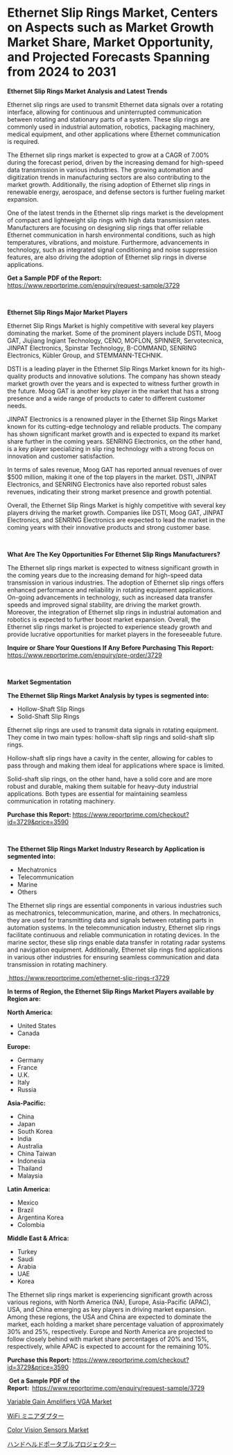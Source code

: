 <p><h1>Ethernet Slip Rings Market, Centers on Aspects such as Market Growth Market Share, Market Opportunity, and Projected Forecasts Spanning from 2024 to 2031</h1></p><p><strong>Ethernet Slip Rings Market Analysis and Latest Trends</strong></p>
<p><p>Ethernet slip rings are used to transmit Ethernet data signals over a rotating interface, allowing for continuous and uninterrupted communication between rotating and stationary parts of a system. These slip rings are commonly used in industrial automation, robotics, packaging machinery, medical equipment, and other applications where Ethernet communication is required.</p><p>The Ethernet slip rings market is expected to grow at a CAGR of 7.00% during the forecast period, driven by the increasing demand for high-speed data transmission in various industries. The growing automation and digitization trends in manufacturing sectors are also contributing to the market growth. Additionally, the rising adoption of Ethernet slip rings in renewable energy, aerospace, and defense sectors is further fueling market expansion.</p><p>One of the latest trends in the Ethernet slip rings market is the development of compact and lightweight slip rings with high data transmission rates. Manufacturers are focusing on designing slip rings that offer reliable Ethernet communication in harsh environmental conditions, such as high temperatures, vibrations, and moisture. Furthermore, advancements in technology, such as integrated signal conditioning and noise suppression features, are also driving the adoption of Ethernet slip rings in diverse applications.</p></p>
<p><strong>Get a Sample PDF of the Report:&nbsp;</strong> <a href="https://www.reportprime.com/enquiry/request-sample/3729">https://www.reportprime.com/enquiry/request-sample/3729</a></p>
<p>&nbsp;</p>
<p><strong>Ethernet Slip Rings Major Market Players</strong></p>
<p><p>Ethernet Slip Rings Market is highly competitive with several key players dominating the market. Some of the prominent players include DSTI, Moog GAT, Jiujiang Ingiant Technology, CENO, MOFLON, SPINNER, Servotecnica, JINPAT Electronics, Spinstar Technology, B-COMMAND, SENRING Electronics, Kübler Group, and STEMMANN-TECHNIK.</p><p>DSTI is a leading player in the Ethernet Slip Rings Market known for its high-quality products and innovative solutions. The company has shown steady market growth over the years and is expected to witness further growth in the future. Moog GAT is another key player in the market that has a strong presence and a wide range of products to cater to different customer needs.</p><p>JINPAT Electronics is a renowned player in the Ethernet Slip Rings Market known for its cutting-edge technology and reliable products. The company has shown significant market growth and is expected to expand its market share further in the coming years. SENRING Electronics, on the other hand, is a key player specializing in slip ring technology with a strong focus on innovation and customer satisfaction.</p><p>In terms of sales revenue, Moog GAT has reported annual revenues of over $500 million, making it one of the top players in the market. DSTI, JINPAT Electronics, and SENRING Electronics have also reported robust sales revenues, indicating their strong market presence and growth potential.</p><p>Overall, the Ethernet Slip Rings Market is highly competitive with several key players driving the market growth. Companies like DSTI, Moog GAT, JINPAT Electronics, and SENRING Electronics are expected to lead the market in the coming years with their innovative products and strong customer base.</p></p>
<p>&nbsp;</p>
<p><strong>What Are The Key Opportunities For Ethernet Slip Rings Manufacturers?</strong></p>
<p><p>The Ethernet slip rings market is expected to witness significant growth in the coming years due to the increasing demand for high-speed data transmission in various industries. The adoption of Ethernet slip rings offers enhanced performance and reliability in rotating equipment applications. On-going advancements in technology, such as increased data transfer speeds and improved signal stability, are driving the market growth. Moreover, the integration of Ethernet slip rings in industrial automation and robotics is expected to further boost market expansion. Overall, the Ethernet slip rings market is projected to experience steady growth and provide lucrative opportunities for market players in the foreseeable future.</p></p>
<p><strong>Inquire or Share Your Questions If Any Before Purchasing This Report:</strong> <a href="https://www.reportprime.com/enquiry/pre-order/3729">https://www.reportprime.com/enquiry/pre-order/3729</a></p>
<p>&nbsp;</p>
<p><strong>Market Segmentation</strong></p>
<p><strong>The Ethernet Slip Rings Market Analysis by types is segmented into:</strong></p>
<p><ul><li>Hollow-Shaft Slip Rings</li><li>Solid-Shaft Slip Rings</li></ul></p>
<p><p>Ethernet slip rings are used to transmit data signals in rotating equipment. They come in two main types: hollow-shaft slip rings and solid-shaft slip rings. </p><p>Hollow-shaft slip rings have a cavity in the center, allowing for cables to pass through and making them ideal for applications where space is limited. </p><p>Solid-shaft slip rings, on the other hand, have a solid core and are more robust and durable, making them suitable for heavy-duty industrial applications. Both types are essential for maintaining seamless communication in rotating machinery.</p></p>
<p><strong>Purchase this Report:&nbsp;</strong><a href="https://www.reportprime.com/checkout?id=3729&price=3590">https://www.reportprime.com/checkout?id=3729&price=3590</a></p>
<p>&nbsp;</p>
<p><strong>The Ethernet Slip Rings Market Industry Research by Application is segmented into:</strong></p>
<p><ul><li>Mechatronics</li><li>Telecommunication</li><li>Marine</li><li>Others</li></ul></p>
<p><p>The Ethernet slip rings are essential components in various industries such as mechatronics, telecommunication, marine, and others. In mechatronics, they are used for transmitting data and signals between rotating parts in automation systems. In the telecommunication industry, Ethernet slip rings facilitate continuous and reliable communication in rotating devices. In the marine sector, these slip rings enable data transfer in rotating radar systems and navigation equipment. Additionally, Ethernet slip rings find applications in various other industries for ensuring seamless communication and data transmission in rotating machinery.</p></p>
<p><a href="https://www.reportprime.com/ethernet-slip-rings-r3729">&nbsp;https://www.reportprime.com/ethernet-slip-rings-r3729</a></p>
<p><strong>In terms of Region, the Ethernet Slip Rings Market Players available by Region are:</strong></p>
<p>
    <p> <strong> North America: </strong>
        <ul>
            <li>United States</li>
            <li>Canada</li>
        </ul>
        </p> 
    <p> <strong> Europe: </strong>
        <ul>
            <li>Germany</li>
            <li>France</li>
            <li>U.K.</li>
            <li>Italy</li>
            <li>Russia</li>
        </ul>
        </p> 
    <p> <strong> Asia-Pacific: </strong>
        <ul>
            <li>China</li>
            <li>Japan</li>
            <li>South Korea</li>
            <li>India</li>
            <li>Australia</li>
            <li>China Taiwan</li>
            <li>Indonesia</li>
            <li>Thailand</li>
            <li>Malaysia</li>
        </ul>
        </p> 
    <p> <strong> Latin America: </strong>
        <ul>
            <li>Mexico</li>
            <li>Brazil</li>
            <li>Argentina Korea</li>
            <li>Colombia</li>
        </ul>
        </p> 
    <p> <strong> Middle East & Africa: </strong>
        <ul>
            <li>Turkey</li>
            <li>Saudi</li>
            <li>Arabia</li>
            <li>UAE</li>
            <li>Korea</li>
        </ul>
    </p>
    </p>
<p><p>The Ethernet slip rings market is experiencing significant growth across various regions, with North America (NA), Europe, Asia-Pacific (APAC), USA, and China emerging as key players in driving market expansion. Among these regions, the USA and China are expected to dominate the market, each holding a market share percentage valuation of approximately 30% and 25%, respectively. Europe and North America are projected to follow closely behind with market share percentages of 20% and 15%, respectively, while APAC is expected to account for the remaining 10%.</p></p>
<p><strong>Purchase this Report: </strong><a href="https://www.reportprime.com/checkout?id=3729&price=3590">https://www.reportprime.com/checkout?id=3729&price=3590</a></p>
<p>&nbsp;<strong>Get a Sample PDF of the Report:&nbsp;&nbsp;</strong><a href="https://www.reportprime.com/enquiry/request-sample/3729">https://www.reportprime.com/enquiry/request-sample/3729</a></p>
<p><strong></strong></p>
<p><p><a href="https://github.com/HenrietteMills1/Market-Research-Report-List-1/blob/main/variable-gain-amplifiers-vga-market.md">Variable Gain Amplifiers VGA Market</a></p><p><a href="https://github.com/SkylarDaniel70/Market-Research-Report-List-1/blob/main/513790177905.md">WiFi ミニアダプター</a></p><p><a href="https://github.com/marthawweekle/Market-Research-Report-List-1/blob/main/color-vision-sensors-market.md">Color Vision Sensors Market</a></p><p><a href="https://github.com/GiovaniLeannon/Market-Research-Report-List-1/blob/main/233581877906.md">ハンドヘルドポータブルプロジェクター</a></p></p>